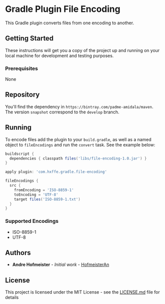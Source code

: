 # Gradle Plugin File Encoding

This Gradle plugin converts files from one encoding to another.

## Getting Started

These instructions will get you a copy of the project up and running on your local machine for development and testing purposes.

### Prerequisites

None

## Repository

You'll find the dependency in `https://bintray.com/padme-amidala/maven`. The version `snapshot` correspond to the `develop` branch.

## Running

To encode files add the plugin to your `build.gradle`, as well as a named object to `fileEncodings` and run the `convert` task. See the example below:

```gradle
buildscript {
  dependencies { classpath files('libs/file-encoding-1.0.jar') }
}

apply plugin: 'com.hxffe.gradle.file-encoding'

fileEncodings {
  src {
    fromEncoding = 'ISO-8859-1'
    toEncoding = 'UTF-8'
    target files('ISO-8859-1.txt')
  }
}
```

### Supported Encodings
- ISO-8859-1
- UTF-8

## Authors

* **Andre Hofmeister** - *Initial work* - [HofmeisterAn](https://github.com/HofmeisterAn/)

## License

This project is licensed under the MIT License - see the [LICENSE.md](LICENSE.md) file for details

